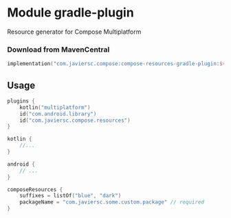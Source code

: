 # Module gradle-plugin

Resource generator for Compose Multiplatform

### Download from MavenCentral

```kotlin
implementation("com.javiersc.compose:compose-resources-gradle-plugin:$version")
```

## Usage

```kotlin
plugins {
    kotlin("multiplatform")
    id("com.android.library")
    id("com.javiersc.compose.resources")
}

kotlin {
    //...
}

android {
    // ...
}

composeResources {
    suffixes = listOf("blue", "dark")
    packageName = "com.javiersc.some.custom.package" // required
}
```
